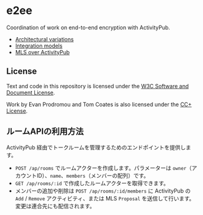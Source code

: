 # e2ee

Coordination of work on end-to-end encryption with ActivityPub.

- [Architectural variations](architectural-variations.md)
- [Integration models](integration-models.md)
- [MLS over ActivityPub](mls.html)

## License

Text and code in this repository is licensed under the
[W3C Software and Document License](https://www.w3.org/copyright/software-license-2023/).

Work by Evan Prodromou and Tom Coates is also licensed under the
[CC+ License](https://summerofprotocols.com/ccplus-license-2023).

## ルームAPIの利用方法

ActivityPub 経由でトークルームを管理するためのエンドポイントを提供します。

- `POST /ap/rooms` でルームアクターを作成します。パラメーターは
  `owner`（アカウントID）、`name`、`members`（メンバーの配列）です。
- `GET /ap/rooms/:id` で作成したルームアクターを取得できます。
- メンバーの追加や削除は `POST /ap/rooms/:id/members` に ActivityPub の `Add` /
  `Remove` アクティビティ、または MLS `Proposal`
  を送信して行います。変更は連合先にも配信されます。
